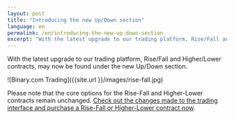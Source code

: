 ```yaml
---
layout: post
title: "Introducing the new Up/Down section"
language: en
permalink: /en/introducing-the-new-up-down-section
excerpt: "With the latest upgrade to our trading platform, Rise/Fall and Higher/Lower contracts, may now be found under the new Up/Down section."  
---
```


With the latest upgrade to our trading platform, Rise/Fall and Higher/Lower contracts, may now be found under the new Up/Down section.

![Binary.com Trading]({{site.url }}/images/rise-fall.jpg)

Please note that the core options for the Rise-Fall and Higher-Lower contracts remain unchanged. [Check out the changes made to the trading interface and purchase a Rise-Fall or Higher-Lower contract now](https://www.binary.com).